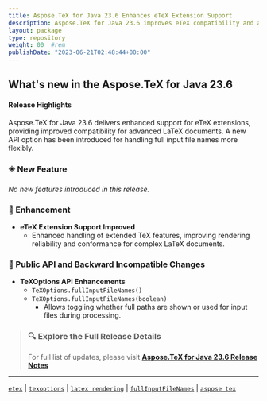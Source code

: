 ```yaml
---
title: Aspose.TeX for Java 23.6 Enhances eTeX Extension Support
description: Aspose.TeX for Java 23.6 improves eTeX compatibility and adds new options to control full input file name usage in rendering.
layout: package
type: repository
weight: 00	#rem
publishDate: "2023-06-21T02:48:44+00:00"
---
```


## What's new in the Aspose.TeX for Java 23.6

#### Release Highlights

Aspose.TeX for Java 23.6 delivers enhanced support for eTeX extensions, providing improved compatibility for advanced LaTeX documents. A new API option has been introduced for handling full input file names more flexibly.

### ✳️ New Feature

_No new features introduced in this release._

### 🔧 Enhancement

- **eTeX Extension Support Improved**
  - Enhanced handling of extended TeX features, improving rendering reliability and conformance for complex LaTeX documents.

### 🔄 Public API and Backward Incompatible Changes

- **TeXOptions API Enhancements**
  - `TeXOptions.fullInputFileNames()`  
  - `TeXOptions.fullInputFileNames(boolean)`  
    - Allows toggling whether full paths are shown or used for input files during processing.

> ### 🔍 Explore the Full Release Details
>
> For full list of updates, please visit **[Aspose.TeX for Java 23.6 Release Notes](https://releases.aspose.com/tex/java/release-notes/2023/aspose-tex-for-java-23-6-release-notes/)**

---

[`etex`](https://search.aspose.com/q/etex.html) | [`texoptions`](https://search.aspose.com/q/texoptions.html) | [`latex rendering`](https://search.aspose.com/q/latex-rendering.html) | [`fullInputFileNames`](https://search.aspose.com/q/fullInputFileNames.html) | [`aspose tex`](https://search.aspose.com/q/aspose-tex.html)
